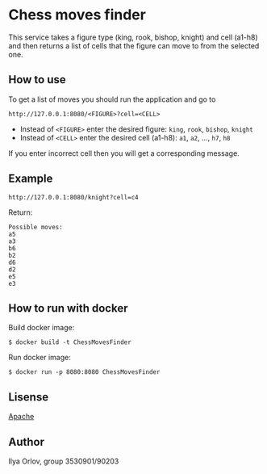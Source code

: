 # Chess moves finder
This service takes a figure type (king, rook, bishop, knight) and cell (a1-h8) and then returns a list of cells that the figure can move to from the selected one.

## How to use
To get a list of moves you should run the application and go to
```
http://127.0.0.1:8080/<FIGURE>?cell=<CELL>
```
- Instead of `<FIGURE>` enter the desired figure: `king`, `rook`, `bishop`, `knight`
- Instead of `<CELL>` enter the desired cell (a1-h8): `a1`, `a2`, ..., `h7`, `h8`

If you enter incorrect cell then you will get a corresponding message. 
## Example
```
http://127.0.0.1:8080/knight?cell=c4
```
Return:
```
Possible moves:
a5
a3
b6
b2
d6
d2
e5
e3
```
## How to run with docker
Build docker image:
```
$ docker build -t ChessMovesFinder
```
Run docker image:
```
$ docker run -p 8080:8080 ChessMovesFinder
```
## Lisense
[Apache](./LICENSE)
## Author
Ilya Orlov, group 3530901/90203